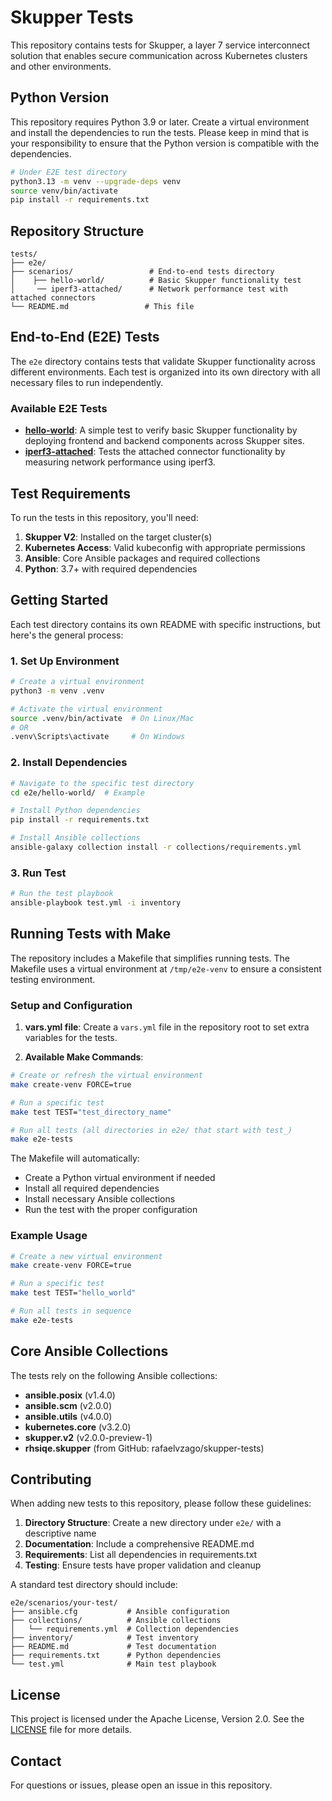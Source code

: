 # Skupper Tests

This repository contains tests for Skupper, a layer 7 service interconnect solution that enables secure communication across Kubernetes clusters and other environments.

## Python Version

This repository requires Python 3.9 or later. Create a virtual environment and install the dependencies to run the tests. Please keep in mind that is your responsibility to ensure that the Python version is compatible with the dependencies.

```bash
# Under E2E test directory
python3.13 -m venv --upgrade-deps venv
source venv/bin/activate
pip install -r requirements.txt
```

## Repository Structure

```
tests/
├── e2e/  
├── scenarios/                 # End-to-end tests directory
│    ├── hello-world/          # Basic Skupper functionality test
│     ── iperf3-attached/      # Network performance test with attached connectors
└── README.md                 # This file
```

## End-to-End (E2E) Tests

The `e2e` directory contains tests that validate Skupper functionality across different environments. Each test is organized into its own directory with all necessary files to run independently.

### Available E2E Tests

- **[hello-world](e2e/hello-world/)**: A simple test to verify basic Skupper functionality by deploying frontend and backend components across Skupper sites.
- **[iperf3-attached](e2e/iperf3-attached/)**: Tests the attached connector functionality by measuring network performance using iperf3.

## Test Requirements

To run the tests in this repository, you'll need:

1. **Skupper V2**: Installed on the target cluster(s)
2. **Kubernetes Access**: Valid kubeconfig with appropriate permissions
3. **Ansible**: Core Ansible packages and required collections
4. **Python**: 3.7+ with required dependencies

## Getting Started

Each test directory contains its own README with specific instructions, but here's the general process:

### 1. Set Up Environment

```bash
# Create a virtual environment
python3 -m venv .venv

# Activate the virtual environment
source .venv/bin/activate  # On Linux/Mac
# OR
.venv\Scripts\activate     # On Windows
```

### 2. Install Dependencies

```bash
# Navigate to the specific test directory
cd e2e/hello-world/  # Example

# Install Python dependencies
pip install -r requirements.txt

# Install Ansible collections
ansible-galaxy collection install -r collections/requirements.yml
```

### 3. Run Test

```bash
# Run the test playbook
ansible-playbook test.yml -i inventory
```

## Running Tests with Make

The repository includes a Makefile that simplifies running tests. The Makefile uses a virtual environment at `/tmp/e2e-venv` to ensure a consistent testing environment.

### Setup and Configuration

1. **vars.yml file**: Create a `vars.yml` file in the repository root to set extra variables for the tests.

2. **Available Make Commands**:

```bash
# Create or refresh the virtual environment
make create-venv FORCE=true

# Run a specific test
make test TEST="test_directory_name"

# Run all tests (all directories in e2e/ that start with test_)
make e2e-tests
```

The Makefile will automatically:
- Create a Python virtual environment if needed
- Install all required dependencies
- Install necessary Ansible collections
- Run the test with the proper configuration

### Example Usage

```bash
# Create a new virtual environment
make create-venv FORCE=true

# Run a specific test
make test TEST="hello_world"

# Run all tests in sequence
make e2e-tests
```

## Core Ansible Collections

The tests rely on the following Ansible collections:

- **ansible.posix** (v1.4.0)
- **ansible.scm** (v2.0.0)
- **ansible.utils** (v4.0.0)
- **kubernetes.core** (v3.2.0)
- **skupper.v2** (v2.0.0-preview-1)
- **rhsiqe.skupper** (from GitHub: rafaelvzago/skupper-tests)

## Contributing

When adding new tests to this repository, please follow these guidelines:

1. **Directory Structure**: Create a new directory under `e2e/` with a descriptive name
2. **Documentation**: Include a comprehensive README.md
3. **Requirements**: List all dependencies in requirements.txt
4. **Testing**: Ensure tests have proper validation and cleanup

A standard test directory should include:

```
e2e/scenarios/your-test/
├── ansible.cfg           # Ansible configuration
├── collections/          # Ansible collections
│   └── requirements.yml  # Collection dependencies
├── inventory/            # Test inventory
├── README.md             # Test documentation
├── requirements.txt      # Python dependencies
└── test.yml              # Main test playbook
```

## License

This project is licensed under the Apache License, Version 2.0. See the [LICENSE](../LICENSE) file for more details.

## Contact

For questions or issues, please open an issue in this repository.